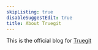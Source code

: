 ```yaml
---
skipListing: true
disableSuggestEdit: true
title: About Truegit
---
```


This is the official blog for [Truegit](https:/truegit.io)
